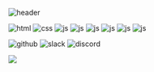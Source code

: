 ![header](https://capsule-render.vercel.app/api?type=waving&color=gradient&customColorList=10&height=200&text=Shiro&fontSize=40)

![html](https://img.shields.io/badge/HTML5-E34F26?style=for-the-badge&logo=html5&logoColor=white)
![css](https://img.shields.io/badge/CSS-239120?&style=for-the-badge&logo=css3&logoColor=white)
![js]([https://img.shields.io/badge/JavaScript-F7DF1E?style=for-the-badge&logo=JavaScript&logoColor=white](https://img.shields.io/badge/JavaScript-F7DF1E?style=for-the-badge&logo=JavaScript&logoColor=white))
![js](https://img.shields.io/badge/JavaScript-F7DF1E?style=for-the-badge&logo=JavaScript&logoColor=white)
![js](https://img.shields.io/badge/JavaScript-F7DF1E?style=for-the-badge&logo=JavaScript&logoColor=white)
![js](https://img.shields.io/badge/JavaScript-F7DF1E?style=for-the-badge&logo=JavaScript&logoColor=white)
![js](https://img.shields.io/badge/JavaScript-F7DF1E?style=for-the-badge&logo=JavaScript&logoColor=white)
![js](https://img.shields.io/badge/JavaScript-F7DF1E?style=for-the-badge&logo=JavaScript&logoColor=white)

![github]([https://img.shields.io/badge/JavaScript-F7DF1E?style=for-the-badge&logo=JavaScript&logoColor=white](https://img.shields.io/badge/GitHub-100000?style=for-the-badge&logo=github&logoColor=white))
![slack]([https://img.shields.io/badge/JavaScript-F7DF1E?style=for-the-badge&logo=JavaScript&logoColor=white](https://img.shields.io/badge/Slack-4A154B?style=for-the-badge&logo=slack&logoColor=white))
![discord]([https://img.shields.io/badge/JavaScript-F7DF1E?style=for-the-badge&logo=JavaScript&logoColor=white](https://img.shields.io/badge/Discord-7289DA?style=for-the-badge&logo=discord&logoColor=white))


<!--
**ShiroPop/ShiroPop** is a ✨ _special_ ✨ repository because its `README.md` (this file) appears on your GitHub profile.

Here are some ideas to get you started:

- 🔭 I’m currently working on ...
- 🌱 I’m currently learning ...
- 👯 I’m looking to collaborate on ...
- 🤔 I’m looking for help with ...
- 💬 Ask me about ...
- 📫 How to reach me: ...
- 😄 Pronouns: ...
- ⚡ Fun fact: ...
-->
<img src="https://capsule-render.vercel.app/api?type=waving&color=gradient&customColorList=10&height=100&section=footer&text=&fontSize=20" />
